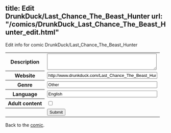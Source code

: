 title: Edit DrunkDuck/Last_Chance_The_Beast_Hunter
url: "/comics/DrunkDuck_Last_Chance_The_Beast_Hunter_edit.html"
---
Edit info for comic DrunkDuck/Last_Chance_The_Beast_Hunter

<form name="comic" action="http://gaepostmail.appspot.com/comic/" method="post">
<table class="comicinfo">
<tr>
<th>Description</th><td><textarea name="description" cols="40" rows="3"></textarea></td>
</tr>
<tr>
<th>Website</th><td><input type="text" name="url" value="http://www.drunkduck.com/Last_Chance_The_Beast_Hunter/" size="40"/></td>
</tr>
<tr>
<th>Genre</th><td><input type="text" name="genre" value="Other" size="40"/></td>
</tr>
<tr>
<th>Language</th><td><input type="text" name="language" value="English" size="40"/></td>
</tr>
<tr>
<th>Adult content</th><td><input type="checkbox" name="adult" value="adult" /></td>
</tr>
<tr>
<th></th><td>
<input type="hidden" name="comic" value="DrunkDuck_Last_Chance_The_Beast_Hunter" />
<input type="submit" name="submit" value="Submit" />
</td>
</tr>
</table>
</form>

Back to the [comic](DrunkDuck_Last_Chance_The_Beast_Hunter.html).
